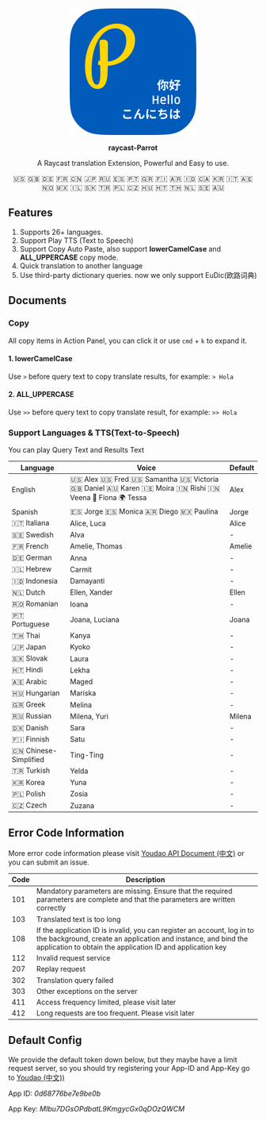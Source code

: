 <p align="center">
  <img src="./assets/parrot-icon.png" width="256"/>
</p>
<p align="center">
  <strong>raycast-Parrot</strong>
</p>
<p align="center">A Raycast translation Extension, Powerful and Easy to use. </p>
<p align="center">🇺🇸 🇬🇧 🇩🇪 🇫🇷 🇨🇳 🇯🇵 🇷🇺 🇪🇸 🇵🇹 🇬🇷 🇫🇮 🇦🇷 🇮🇩 🇨🇦 🇰🇷 🇮🇹 🇦🇪 🇳🇴 🇲🇽 🇮🇱 🇸🇰 🇹🇷 🇵🇱 🇨🇿 🇭🇺 🇭🇹 🇹🇭 🇳🇱 🇸🇪 🇦🇺</p>

## Features

1. Supports 26+ languages.
2. Support Play TTS (Text to Speech)
3. Support Copy Auto Paste, also support **lowerCamelCase** and **ALL_UPPERCASE** copy mode.
4. Quick translation to another language
5. Use third-party dictionary queries. now we only support EuDic(欧路词典)

## Documents

### Copy

All copy items in Action Panel, you can click it or use `cmd` + `k` to expand it.

#### 1. lowerCamelCase

Use `>` before query text to copy translate results, for example: `> Hola`

#### 2. ALL_UPPERCASE

Use `>>` before query text to copy translate result, for example: `>> Hola`

### Support Languages & TTS(Text-to-Speech)

You can play Query Text and Results Text

| Language              | Voice                                                                                                   | Default |
| --------------------- | ------------------------------------------------------------------------------------------------------- | ------- |
| English               | 🇺🇸 Alex 🇺🇸 Fred 🇺🇸 Samantha 🇺🇸 Victoria 🇬🇧 Daniel 🇦🇺 Karen 🇮🇪 Moira 🇮🇳 Rishi 🇮🇳 Veena 🏴󠁧󠁢󠁳󠁣󠁴󠁿 Fiona 🌍 Tessa | Alex    |
| Spanish               | 🇪🇸 Jorge 🇪🇸 Monica 🇦🇷 Diego 🇲🇽 Paulina                                                                  | Jorge   |
| 🇮🇹 Italiana           | Alice, Luca                                                                                             | Alice   |
| 🇸🇪 Swedish            | Alva                                                                                                    | -       |
| 🇫🇷 French             | Amelie, Thomas                                                                                          | Amelie  |
| 🇩🇪 German             | Anna                                                                                                    | -       |
| 🇮🇱 Hebrew             | Carmit                                                                                                  | -       |
| 🇮🇩 Indonesia          | Damayanti                                                                                               | -       |
| 🇳🇱 Dutch              | Ellen, Xander                                                                                           | Ellen   |
| 🇷🇴 Romanian           | Ioana                                                                                                   | -       |
| 🇵🇹 Portuguese         | Joana, Luciana                                                                                          | Joana   |
| 🇹🇭 Thai               | Kanya                                                                                                   | -       |
| 🇯🇵 Japan              | Kyoko                                                                                                   | -       |
| 🇸🇰 Slovak             | Laura                                                                                                   | -       |
| 🇭🇹 Hindi              | Lekha                                                                                                   | -       |
| 🇦🇪 Arabic             | Maged                                                                                                   | -       |
| 🇭🇺 Hungarian          | Mariska                                                                                                 | -       |
| 🇬🇷 Greek              | Melina                                                                                                  | -       |
| 🇷🇺 Russian            | Milena, Yuri                                                                                            | Milena  |
| 🇩🇰 Danish             | Sara                                                                                                    | -       |
| 🇫🇮 Finnish            | Satu                                                                                                    | -       |
| 🇨🇳 Chinese-Simplified | Ting-Ting                                                                                               | -       |
| 🇹🇷 Turkish            | Yelda                                                                                                   | -       |
| 🇰🇷 Korea              | Yuna                                                                                                    | -       |
| 🇵🇱 Polish             | Zosia                                                                                                   | -       |
| 🇨🇿 Czech              | Zuzana                                                                                                  | -       |

## Error Code Information

More error code information please visit [Youdao API Document (中文)](https://ai.youdao.com/DOCSIRMA/html/自然语言翻译/API文档/文本翻译服务/文本翻译服务-API文档.html)
or you can submit an issue.

| Code | Description                                                                                                                                                                                            |
| ---- | ------------------------------------------------------------------------------------------------------------------------------------------------------------------------------------------------------ |
| 101  | Mandatory parameters are missing. Ensure that the required parameters are complete and that the parameters are written correctly                                                                       |
| 103  | Translated text is too long                                                                                                                                                                            |
| 108  | If the application ID is invalid, you can register an account, log in to the background, create an application and instance, and bind the application to obtain the application ID and application key |
| 112  | Invalid request service                                                                                                                                                                                |
| 207  | Replay request                                                                                                                                                                                         |
| 302  | Translation query failed                                                                                                                                                                               |
| 303  | Other exceptions on the server                                                                                                                                                                         |
| 411  | Access frequency limited, please visit later                                                                                                                                                           |
| 412  | Long requests are too frequent. Please visit later                                                                                                                                                     |

## Default Config

We provide the default token down below, but they maybe have a limit request server, so you should try registering your App-ID and App-Key go to [Youdao (中文))](https://ai.youdao.com/#/)

App ID: _0d68776be7e9be0b_

App Key: _MIbu7DGsOPdbatL9KmgycGx0qDOzQWCM_
